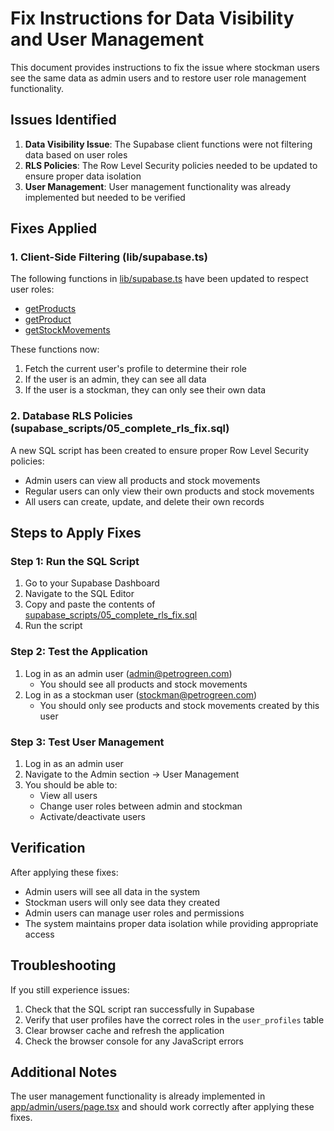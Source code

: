 # Fix Instructions for Data Visibility and User Management

This document provides instructions to fix the issue where stockman users see the same data as admin users and to restore user role management functionality.

## Issues Identified

1. **Data Visibility Issue**: The Supabase client functions were not filtering data based on user roles
2. **RLS Policies**: The Row Level Security policies needed to be updated to ensure proper data isolation
3. **User Management**: User management functionality was already implemented but needed to be verified

## Fixes Applied

### 1. Client-Side Filtering (lib/supabase.ts)

The following functions in [lib/supabase.ts](file:///C:/Users/User/OneDrive/Desktop/inventory-system/lib/supabase.ts) have been updated to respect user roles:
- [getProducts](file:///C:/Users/User/OneDrive/Desktop/inventory-system/lib/supabase.ts#L117-L140)
- [getProduct](file:///C:/Users/User/OneDrive/Desktop/inventory-system/lib/supabase.ts#L142-L165)
- [getStockMovements](file:///C:/Users/User/OneDrive/Desktop/inventory-system/lib/supabase.ts#L187-L217)

These functions now:
1. Fetch the current user's profile to determine their role
2. If the user is an admin, they can see all data
3. If the user is a stockman, they can only see their own data

### 2. Database RLS Policies (supabase_scripts/05_complete_rls_fix.sql)

A new SQL script has been created to ensure proper Row Level Security policies:
- Admin users can view all products and stock movements
- Regular users can only view their own products and stock movements
- All users can create, update, and delete their own records

## Steps to Apply Fixes

### Step 1: Run the SQL Script

1. Go to your Supabase Dashboard
2. Navigate to the SQL Editor
3. Copy and paste the contents of [supabase_scripts/05_complete_rls_fix.sql](file:///C:/Users/User/OneDrive/Desktop/inventory-system/supabase_scripts/05_complete_rls_fix.sql)
4. Run the script

### Step 2: Test the Application

1. Log in as an admin user (admin@petrogreen.com)
   - You should see all products and stock movements
2. Log in as a stockman user (stockman@petrogreen.com)
   - You should only see products and stock movements created by this user

### Step 3: Test User Management

1. Log in as an admin user
2. Navigate to the Admin section → User Management
3. You should be able to:
   - View all users
   - Change user roles between admin and stockman
   - Activate/deactivate users

## Verification

After applying these fixes:
- Admin users will see all data in the system
- Stockman users will only see data they created
- Admin users can manage user roles and permissions
- The system maintains proper data isolation while providing appropriate access

## Troubleshooting

If you still experience issues:

1. Check that the SQL script ran successfully in Supabase
2. Verify that user profiles have the correct roles in the `user_profiles` table
3. Clear browser cache and refresh the application
4. Check the browser console for any JavaScript errors

## Additional Notes

The user management functionality is already implemented in [app/admin/users/page.tsx](file:///C:/Users/User/OneDrive/Desktop/inventory-system/app/admin/users/page.tsx) and should work correctly after applying these fixes.